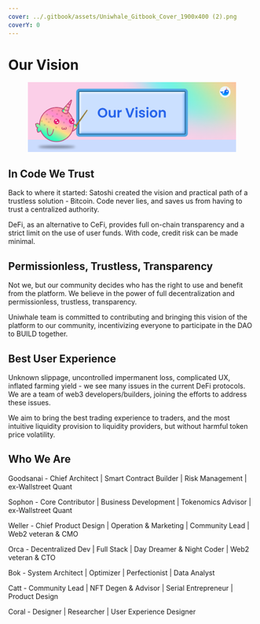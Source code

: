 ```yaml
---
cover: ../.gitbook/assets/Uniwhale_Gitbook_Cover_1900x400 (2).png
coverY: 0
---
```


# Our Vision

<figure><img src="../.gitbook/assets/Uniwhale_Section_Cover (1).png" alt=""><figcaption></figcaption></figure>

## In Code We Trust

Back to where it started: Satoshi created the vision and practical path of a trustless solution - Bitcoin. Code never lies, and saves us from having to trust a centralized authority. &#x20;

DeFi, as an alternative to CeFi, provides full on-chain transparency and a strict limit on the use of user funds. With code, credit risk can be made minimal.

## Permissionless, Trustless, Transparency

Not we, but our community decides who has the right to use and benefit from the platform. We believe in the power of full decentralization and permissionless, trustless, transparency.

Uniwhale team is committed to contributing and bringing this vision of the platform to our community, incentivizing everyone to participate in the DAO to BUILD together.

## Best User Experience

Unknown slippage, uncontrolled impermanent loss, complicated UX, inflated farming yield - we see many issues in the current DeFi protocols. We are a team of web3 developers/builders, joining the efforts to address these issues.&#x20;

We aim to bring the best trading experience to traders, and the most intuitive liquidity provision to liquidity providers, but without harmful token price volatility. &#x20;

## Who We Are

Goodsanai - Chief Architect | Smart Contract Builder | Risk Management | ex-Wallstreet Quant

Sophon - Core Contributor | Business Development | Tokenomics Advisor | ex-Wallstreet Quant

Weller - Chief Product Design | Operation & Marketing | Community Lead | Web2 veteran & CMO&#x20;

Orca - Decentralized Dev | Full Stack | Day Dreamer & Night Coder | Web2 veteran & CTO

Bok - System Architect | Optimizer | Perfectionist | Data Analyst&#x20;

Catt - Community Lead | NFT Degen & Advisor | Serial Entrepreneur | Product Design

Coral - Designer | Researcher | User Experience Designer&#x20;

